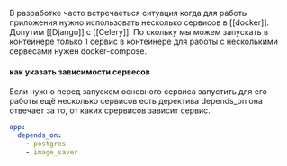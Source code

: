 В разработке часто встречаеться ситуация когда для работы приложения нужно использовать несколько сервисов в [[docker]]. Допутим [[Django]] с [[Celery]]. По скольку мы можем запускать в контейнере только 1 сервис в контейнере для работы с несколькими сервесами нужен docker-compose.

#### как указать зависимости сервесов
Если нужно перед запуском основного сервиса запустить для его работы ещё несколько сервисов есть деректива depends_on она отвечает за то, от каких срервисов зависит сервис.
```yml
app:  
  depends_on:  
    - postgres  
    - image_saver
```
